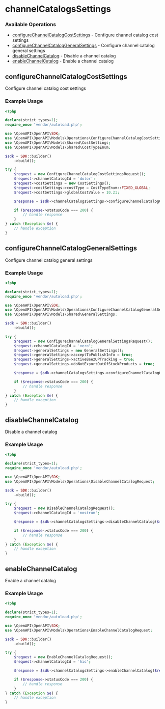 # channelCatalogsSettings

### Available Operations

* [configureChannelCatalogCostSettings](#configurechannelcatalogcostsettings) - Configure channel catalog cost settings
* [configureChannelCatalogGeneralSettings](#configurechannelcataloggeneralsettings) - Configure channel catalog general settings
* [disableChannelCatalog](#disablechannelcatalog) - Disable a channel catalog
* [enableChannelCatalog](#enablechannelcatalog) - Enable a channel catalog

## configureChannelCatalogCostSettings

Configure channel catalog cost settings

### Example Usage

```php
<?php

declare(strict_types=1);
require_once 'vendor/autoload.php';

use \OpenAPI\OpenAPI\SDK;
use \OpenAPI\OpenAPI\Models\Operations\ConfigureChannelCatalogCostSettingsRequest;
use \OpenAPI\OpenAPI\Models\Shared\CostSettings;
use \OpenAPI\OpenAPI\Models\Shared\CostTypeEnum;

$sdk = SDK::builder()
    ->build();

try {
    $request = new ConfigureChannelCatalogCostSettingsRequest();
    $request->channelCatalogId = 'dolor';
    $request->costSettings = new CostSettings();
    $request->costSettings->costType = CostTypeEnum::FIXED_GLOBAL;
    $request->costSettings->globalCostValue = 10.21;

    $response = $sdk->channelCatalogsSettings->configureChannelCatalogCostSettings($request);

    if ($response->statusCode === 200) {
        // handle response
    }
} catch (Exception $e) {
    // handle exception
}
```

## configureChannelCatalogGeneralSettings

Configure channel catalog general settings

### Example Usage

```php
<?php

declare(strict_types=1);
require_once 'vendor/autoload.php';

use \OpenAPI\OpenAPI\SDK;
use \OpenAPI\OpenAPI\Models\Operations\ConfigureChannelCatalogGeneralSettingsRequest;
use \OpenAPI\OpenAPI\Models\Shared\GeneralSettings;

$sdk = SDK::builder()
    ->build();

try {
    $request = new ConfigureChannelCatalogGeneralSettingsRequest();
    $request->channelCatalogId = 'vero';
    $request->generalSettings = new GeneralSettings();
    $request->generalSettings->acceptToPublishInfo = true;
    $request->generalSettings->activeBeezUPTracking = true;
    $request->generalSettings->doNotExportOutOfStockProducts = true;

    $response = $sdk->channelCatalogsSettings->configureChannelCatalogGeneralSettings($request);

    if ($response->statusCode === 200) {
        // handle response
    }
} catch (Exception $e) {
    // handle exception
}
```

## disableChannelCatalog

Disable a channel catalog

### Example Usage

```php
<?php

declare(strict_types=1);
require_once 'vendor/autoload.php';

use \OpenAPI\OpenAPI\SDK;
use \OpenAPI\OpenAPI\Models\Operations\DisableChannelCatalogRequest;

$sdk = SDK::builder()
    ->build();

try {
    $request = new DisableChannelCatalogRequest();
    $request->channelCatalogId = 'nostrum';

    $response = $sdk->channelCatalogsSettings->disableChannelCatalog($request);

    if ($response->statusCode === 200) {
        // handle response
    }
} catch (Exception $e) {
    // handle exception
}
```

## enableChannelCatalog

Enable a channel catalog

### Example Usage

```php
<?php

declare(strict_types=1);
require_once 'vendor/autoload.php';

use \OpenAPI\OpenAPI\SDK;
use \OpenAPI\OpenAPI\Models\Operations\EnableChannelCatalogRequest;

$sdk = SDK::builder()
    ->build();

try {
    $request = new EnableChannelCatalogRequest();
    $request->channelCatalogId = 'hic';

    $response = $sdk->channelCatalogsSettings->enableChannelCatalog($request);

    if ($response->statusCode === 200) {
        // handle response
    }
} catch (Exception $e) {
    // handle exception
}
```
